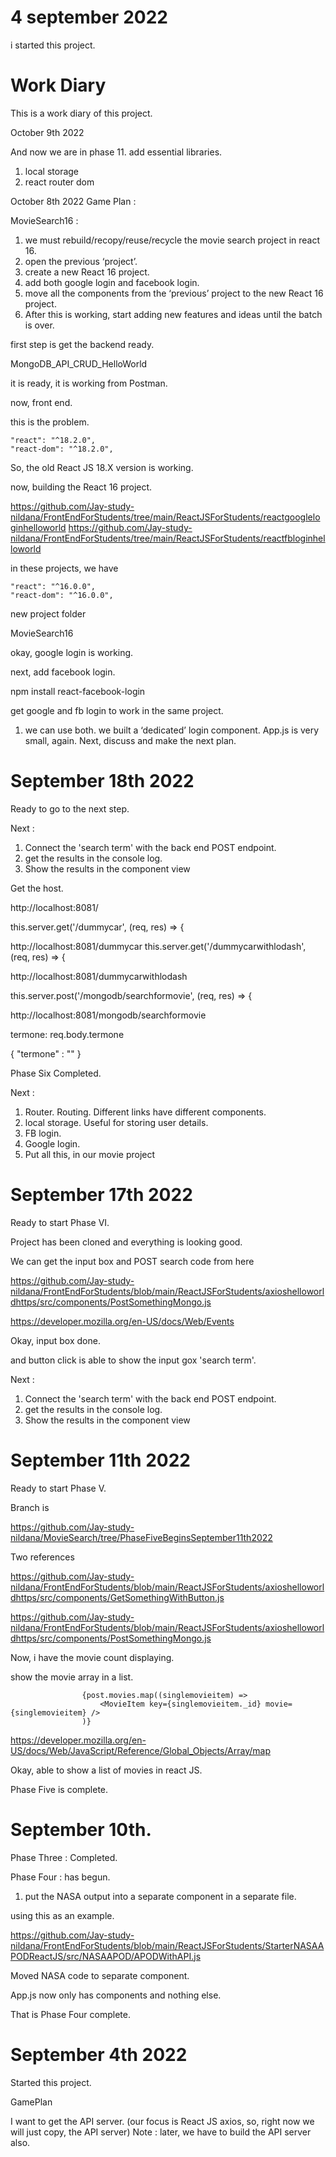 # 4 september 2022
i started this project.

# Work Diary

This is a work diary of this project. 

October 9th 2022

And now we are in phase 11.
add essential libraries.

1. local storage 
1. react router dom

October 8th 2022
Game Plan :

MovieSearch16 : 
1. we must rebuild/recopy/reuse/recycle the movie search project in react 16.
1. open the previous ‘project’.
1. create a new React 16 project. 
1. add both google login and facebook login.
1. move all the components from the ‘previous’ project to the new React 16 project.
1. After this is working, start adding new features and ideas until the batch is over.

first step is get the backend ready.

MongoDB_API_CRUD_HelloWorld

it is ready, it is working from Postman.

now, front end.

this is the problem.

    "react": "^18.2.0",
    "react-dom": "^18.2.0",
So, the old React JS 18.X version is working.

now, building the React 16 project.

https://github.com/Jay-study-nildana/FrontEndForStudents/tree/main/ReactJSForStudents/reactgoogleloginhelloworld https://github.com/Jay-study-nildana/FrontEndForStudents/tree/main/ReactJSForStudents/reactfbloginhelloworld

in these projects, we have

    "react": "^16.0.0",
    "react-dom": "^16.0.0",
new project folder

MovieSearch16

okay, google login is working.

next, add facebook login.

npm install react-facebook-login

get google and fb login to work in the same project. 
1. we can use both. 
we built a ‘dedicated’ login component.
App.js is very small, again.
Next, discuss and make the next plan.

# September 18th 2022

Ready to go to the next step. 

Next : 

1. Connect the 'search term' with the back end POST endpoint. 
1. get the results in the console log. 
1. Show the results in the component view

Get the host. 

http://localhost:8081/

this.server.get('/dummycar', (req, res) => {

http://localhost:8081/dummycar
this.server.get('/dummycarwithlodash', (req, res) => {

http://localhost:8081/dummycarwithlodash

this.server.post('/mongodb/searchformovie', (req, res) => {

http://localhost:8081/mongodb/searchformovie

termone: req.body.termone

{
    "termone" : ""
}

Phase Six Completed. 

Next : 

1. Router. Routing. Different links have different components.
1. local storage. Useful for storing user details.
1. FB login. 
1. Google login.
1. Put all this, in our movie project



# September 17th 2022

Ready to start Phase VI. 

Project has been cloned and everything is looking good. 

We can get the input box and POST search code from here 

https://github.com/Jay-study-nildana/FrontEndForStudents/blob/main/ReactJSForStudents/axioshelloworldhttps/src/components/PostSomethingMongo.js

https://developer.mozilla.org/en-US/docs/Web/Events

Okay, input box done. 

and button click is able to show the input gox 'search term'.

Next : 

1. Connect the 'search term' with the back end POST endpoint. 
1. get the results in the console log. 
1. Show the results in the component view

# September 11th 2022

Ready to start Phase V. 

Branch is 

https://github.com/Jay-study-nildana/MovieSearch/tree/PhaseFiveBeginsSeptember11th2022


Two references 

https://github.com/Jay-study-nildana/FrontEndForStudents/blob/main/ReactJSForStudents/axioshelloworldhttps/src/components/GetSomethingWithButton.js

https://github.com/Jay-study-nildana/FrontEndForStudents/blob/main/ReactJSForStudents/axioshelloworldhttps/src/components/PostSomethingMongo.js

Now, i have the movie count displaying. 

show the movie array in a list. 

```
                {post.movies.map((singlemovieitem) =>
                    <MovieItem key={singlemovieitem._id} movie={singlemovieitem} />
                )}
```

https://developer.mozilla.org/en-US/docs/Web/JavaScript/Reference/Global_Objects/Array/map

Okay, able to show a list of movies in react JS. 

Phase Five is complete. 

# September 10th. 

Phase Three : Completed. 

Phase Four : has begun. 

1. put the NASA output into a separate component in a separate file.  

using this as an example. 

https://github.com/Jay-study-nildana/FrontEndForStudents/blob/main/ReactJSForStudents/StarterNASAAPODReactJS/src/NASAAPOD/APODWithAPI.js

Moved NASA code to separate component. 

App.js now only has components and nothing else. 

That is Phase Four complete. 


# September 4th 2022

Started this project. 

GamePlan 

I want to get the API server. (our focus is React JS axios, so, right now we will just copy, the API server)
Note : later, we have to build the API server also. 
